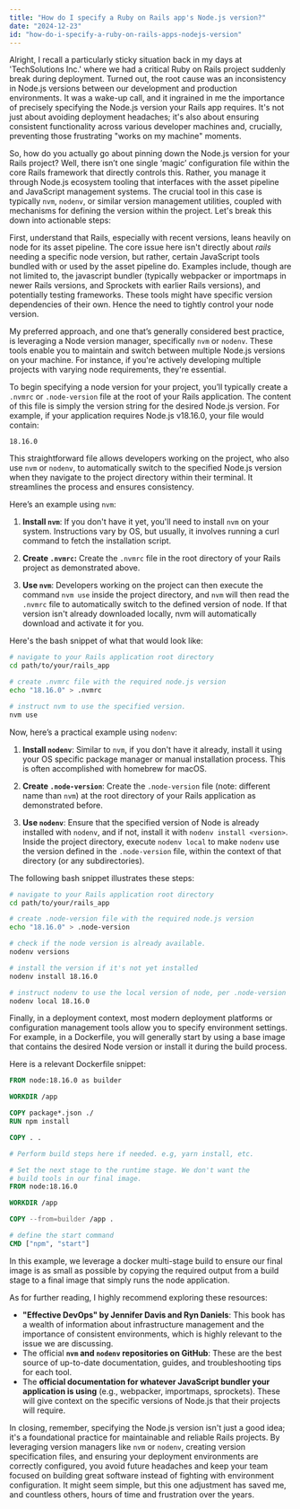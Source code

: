 ```yaml
---
title: "How do I specify a Ruby on Rails app's Node.js version?"
date: "2024-12-23"
id: "how-do-i-specify-a-ruby-on-rails-apps-nodejs-version"
---
```


Alright,  I recall a particularly sticky situation back in my days at 'TechSolutions Inc.' where we had a critical Ruby on Rails project suddenly break during deployment. Turned out, the root cause was an inconsistency in Node.js versions between our development and production environments. It was a wake-up call, and it ingrained in me the importance of precisely specifying the Node.js version your Rails app requires. It's not just about avoiding deployment headaches; it's also about ensuring consistent functionality across various developer machines and, crucially, preventing those frustrating "works on my machine" moments.

So, how do you actually go about pinning down the Node.js version for your Rails project? Well, there isn’t one single ‘magic’ configuration file within the core Rails framework that directly controls this. Rather, you manage it through Node.js ecosystem tooling that interfaces with the asset pipeline and JavaScript management systems. The crucial tool in this case is typically `nvm`, `nodenv`, or similar version management utilities, coupled with mechanisms for defining the version within the project. Let's break this down into actionable steps:

First, understand that Rails, especially with recent versions, leans heavily on node for its asset pipeline. The core issue here isn't directly about *rails* needing a specific node version, but rather, certain JavaScript tools bundled with or used by the asset pipeline do. Examples include, though are not limited to, the javascript bundler (typically webpacker or importmaps in newer Rails versions, and Sprockets with earlier Rails versions), and potentially testing frameworks. These tools might have specific version dependencies of their own. Hence the need to tightly control your node version.

My preferred approach, and one that’s generally considered best practice, is leveraging a Node version manager, specifically `nvm` or `nodenv`. These tools enable you to maintain and switch between multiple Node.js versions on your machine. For instance, if you're actively developing multiple projects with varying node requirements, they're essential.

To begin specifying a node version for your project, you’ll typically create a `.nvmrc` or `.node-version` file at the root of your Rails application. The content of this file is simply the version string for the desired Node.js version. For example, if your application requires Node.js v18.16.0, your file would contain:

```
18.16.0
```

This straightforward file allows developers working on the project, who also use `nvm` or `nodenv`, to automatically switch to the specified Node.js version when they navigate to the project directory within their terminal. It streamlines the process and ensures consistency.

Here’s an example using `nvm`:

1.  **Install `nvm`**: If you don't have it yet, you'll need to install `nvm` on your system. Instructions vary by OS, but usually, it involves running a curl command to fetch the installation script.

2.  **Create `.nvmrc`:** Create the `.nvmrc` file in the root directory of your Rails project as demonstrated above.

3.  **Use `nvm`**: Developers working on the project can then execute the command `nvm use` inside the project directory, and `nvm` will then read the `.nvmrc` file to automatically switch to the defined version of node. If that version isn't already downloaded locally, nvm will automatically download and activate it for you.

Here's the bash snippet of what that would look like:

```bash
# navigate to your Rails application root directory
cd path/to/your/rails_app

# create .nvmrc file with the required node.js version
echo "18.16.0" > .nvmrc

# instruct nvm to use the specified version.
nvm use
```

Now, here’s a practical example using `nodenv`:

1.  **Install `nodenv`**: Similar to `nvm`, if you don't have it already, install it using your OS specific package manager or manual installation process. This is often accomplished with homebrew for macOS.

2.  **Create `.node-version`**: Create the `.node-version` file (note: different name than `nvm`) at the root directory of your Rails application as demonstrated before.

3.  **Use `nodenv`**: Ensure that the specified version of Node is already installed with `nodenv`, and if not, install it with `nodenv install <version>`. Inside the project directory, execute `nodenv local` to make `nodenv` use the version defined in the `.node-version` file, within the context of that directory (or any subdirectories).

The following bash snippet illustrates these steps:

```bash
# navigate to your Rails application root directory
cd path/to/your/rails_app

# create .node-version file with the required node.js version
echo "18.16.0" > .node-version

# check if the node version is already available.
nodenv versions

# install the version if it's not yet installed
nodenv install 18.16.0

# instruct nodenv to use the local version of node, per .node-version
nodenv local 18.16.0
```

Finally, in a deployment context, most modern deployment platforms or configuration management tools allow you to specify environment settings. For example, in a Dockerfile, you will generally start by using a base image that contains the desired Node version or install it during the build process.

Here is a relevant Dockerfile snippet:

```dockerfile
FROM node:18.16.0 as builder

WORKDIR /app

COPY package*.json ./
RUN npm install

COPY . .

# Perform build steps here if needed. e.g, yarn install, etc.

# Set the next stage to the runtime stage. We don't want the
# build tools in our final image.
FROM node:18.16.0

WORKDIR /app

COPY --from=builder /app .

# define the start command
CMD ["npm", "start"]
```

In this example, we leverage a docker multi-stage build to ensure our final image is as small as possible by copying the required output from a build stage to a final image that simply runs the node application.

As for further reading, I highly recommend exploring these resources:

*   **"Effective DevOps" by Jennifer Davis and Ryn Daniels**: This book has a wealth of information about infrastructure management and the importance of consistent environments, which is highly relevant to the issue we are discussing.
*   The official **`nvm` and `nodenv` repositories on GitHub**: These are the best source of up-to-date documentation, guides, and troubleshooting tips for each tool.
*   The **official documentation for whatever JavaScript bundler your application is using** (e.g., webpacker, importmaps, sprockets). These will give context on the specific versions of Node.js that their projects will require.

In closing, remember, specifying the Node.js version isn't just a good idea; it's a foundational practice for maintainable and reliable Rails projects. By leveraging version managers like `nvm` or `nodenv`, creating version specification files, and ensuring your deployment environments are correctly configured, you avoid future headaches and keep your team focused on building great software instead of fighting with environment configuration. It might seem simple, but this one adjustment has saved me, and countless others, hours of time and frustration over the years.
